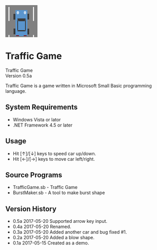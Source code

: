 ![icon](img/icon.png)

# Traffic Game
Traffic Game<br>
Version 0.5a

Traffic Game is a game written in Microsoft Small Basic programming language.

## System Requirements
- Windows Vista or lator
- .NET Framework 4.5 or later

## Usage
- Hit [↑]/[↓] keys to speed car up/down.
- Hit [←]/[→] keys to move car left/right.

## Source Programs
- TrafficGame.sb - Traffic Game
- BurstMaker.sb - A tool to make burst shape

## Version History
- 0.5a 2017-05-20 Supported arrow key input.
- 0.4a 2017-05-20 Renamed.
- 0.3a 2017-05-20 Added another car and bug fixed #1.
- 0.2a 2017-05-20 Added a blow shape.
- 0.1a 2017-05-15 Created as a demo.
